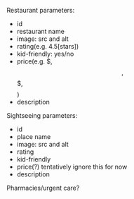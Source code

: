 Restaurant parameters:
- id
- restaurant name
- image: src and alt
- rating(e.g. 4.5[stars])
- kid-friendly: yes/no
- price(e.g. $, $$, $$$, $$$$)
- description

Sightseeing parameters:
- id
- place name
- image: src and alt
- rating
- kid-friendly
- price(?) tentatively ignore this for now
- description

Pharmacies/urgent care?
